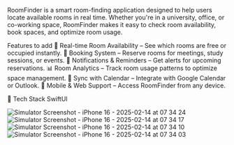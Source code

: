 RoomFinder is a smart room-finding application designed to help users locate available rooms in real time. Whether you're in a university, office, or co-working space, RoomFinder makes it easy to check room availability, book spaces, and optimize room usage.

 Features to add
📍 Real-time Room Availability – See which rooms are free or occupied instantly.
📅 Booking System – Reserve rooms for meetings, study sessions, or events.
🔔 Notifications & Reminders – Get alerts for upcoming reservations.
📊 Room Analytics – Track room usage patterns to optimize space management.
🔄 Sync with Calendar – Integrate with Google Calendar or Outlook.
📱 Mobile & Web Support – Access RoomFinder from any device.

🚀 Tech Stack
SwiftUI

![Simulator Screenshot - iPhone 16 - 2025-02-14 at 07 34 24](https://github.com/user-attachments/assets/4d3b8bc9-c717-4390-a405-111fde033ffc)
![Simulator Screenshot - iPhone 16 - 2025-02-14 at 07 34 17](https://github.com/user-attachments/assets/43567676-b5f8-46e7-8e4d-6cd621b592ba)
![Simulator Screenshot - iPhone 16 - 2025-02-14 at 07 34 10](https://github.com/user-attachments/assets/66929fc5-d0c9-4772-ab53-35f90af49e5e)
![Simulator Screenshot - iPhone 16 - 2025-02-14 at 07 34 03](https://github.com/user-attachments/assets/d169db21-3dd3-47cc-abe3-c2b7e511db85)
